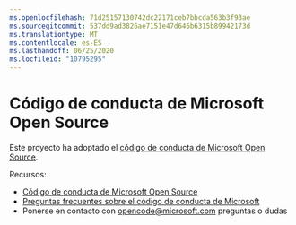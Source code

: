 ```yaml
---
ms.openlocfilehash: 71d25157130742dc22171ceb7bbcda563b3f93ae
ms.sourcegitcommit: 537dd9ad3826ae7151e47d646b6315b89942173d
ms.translationtype: MT
ms.contentlocale: es-ES
ms.lasthandoff: 06/25/2020
ms.locfileid: "10795295"
---
```

# Código de conducta de Microsoft Open Source

Este proyecto ha adoptado el [código de conducta de Microsoft Open Source](https://opensource.microsoft.com/codeofconduct/).

Recursos:

- [Código de conducta de Microsoft Open Source](https://opensource.microsoft.com/codeofconduct/)
- [Preguntas frecuentes sobre el código de conducta de Microsoft](https://opensource.microsoft.com/codeofconduct/faq/)
- Ponerse en contacto con [opencode@microsoft.com](mailto:opencode@microsoft.com) preguntas o dudas
